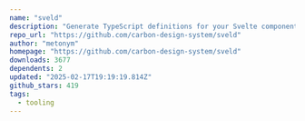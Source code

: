 ```yaml
---
name: "sveld"
description: "Generate TypeScript definitions for your Svelte components."
repo_url: "https://github.com/carbon-design-system/sveld"
author: "metonym"
homepage: "https://github.com/carbon-design-system/sveld"
downloads: 3677
dependents: 2
updated: "2025-02-17T19:19:19.814Z"
github_stars: 419
tags: 
  - tooling
---
```

